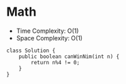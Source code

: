 # Math
* Time Complexity: O(1)
* Space Complexity: O(1)
```
class Solution {
    public boolean canWinNim(int n) {
        return n%4 != 0;
    }
}
```